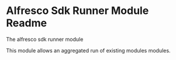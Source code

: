Alfresco Sdk Runner Module Readme
===


The alfresco sdk runner module 

This module allows an aggregated run of existing modules modules.

